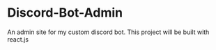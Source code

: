 # Discord-Bot-Admin
An admin site for my custom discord bot. This project will be built with react.js
